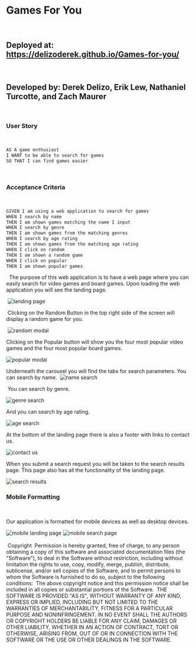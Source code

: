 # Games For You
​
## Deployed at: https://delizoderek.github.io/Games-for-you/
​
## Developed by: Derek Delizo, Erik Lew, Nathaniel Turcotte, and Zach Maurer
​
### User Story
​
```md
AS A game enthusiast
I WANT to be able to search for games
SO THAT I can find games easier
```
​
### Acceptance Criteria
​
```md
GIVEN I am using a web application to search for games
WHEN I search by name
THEN I am shown games matching the name I input
WHEN I search by genre
THEN I am shown games from the matching genres
WHEN I search by age rating
THEN I am shown games from the matching age rating
WHEN I click on random
THEN I am shown a random game
WHEN I click on popular
THEN I am shown popular games
```
​
​
The purpose of this web application is to have a web page where you can easily search for video games and board games. Upon loading the web application you will see the landing page.

​
![landing page](./assets/images/landing-page.png)

​
Clicking on the Random Button in the top right side of the screen will display a random game for you.

​
![random modal](./assets/images/ran-modal.png)
​

Clicking on the Popular button will show you the four most popular video games and the four most popular board games.
​

![popular modal](./assets/images/pop-modal.png)
​

Underneath the carousel you will find the tabs for search parameters. You can search by name.
​
![name search](./assets/images/search-name.png)

​
You can search by genre.
​

![genre search](./assets/images/search-genre.png)
​

And you can search by age rating.
​

![age search](./assets/images/search-age.png)
​

At the bottom of the landing page there is also a footer with links to contact us.
​

![contact us](./assets/images/contact-us.png)
​

When you submit a search request you will be taken to the search results page. This page also has all the functionality of the landing page.
​

![search results](./assets/images/search-results.png)
​

### Mobile Formatting
​

Our application is formatted for mobile devices as well as desktop devices.
​

![mobile landing page](./assets/images/mobile-splash.png)
![mobile search page](./assets/images/mobile-search.png)
​<br>
<br>
​
Copyright <YEAR> <COPYRIGHT HOLDER>
​
Permission is hereby granted, free of charge, to any person obtaining a copy of this software and associated documentation files (the "Software"), to deal in the Software without restriction, including without limitation the rights to use, copy, modify, merge, publish, distribute, sublicense, and/or sell copies of the Software, and to permit persons to whom the Software is furnished to do so, subject to the following conditions:
​
The above copyright notice and this permission notice shall be included in all copies or substantial portions of the Software.
​
THE SOFTWARE IS PROVIDED "AS IS", WITHOUT WARRANTY OF ANY KIND, EXPRESS OR IMPLIED, INCLUDING BUT NOT LIMITED TO THE WARRANTIES OF MERCHANTABILITY, FITNESS FOR A PARTICULAR PURPOSE AND NONINFRINGEMENT. IN NO EVENT SHALL THE AUTHORS OR COPYRIGHT HOLDERS BE LIABLE FOR ANY CLAIM, DAMAGES OR OTHER LIABILITY, WHETHER IN AN ACTION OF CONTRACT, TORT OR OTHERWISE, ARISING FROM, OUT OF OR IN CONNECTION WITH THE SOFTWARE OR THE USE OR OTHER DEALINGS IN THE SOFTWARE.

